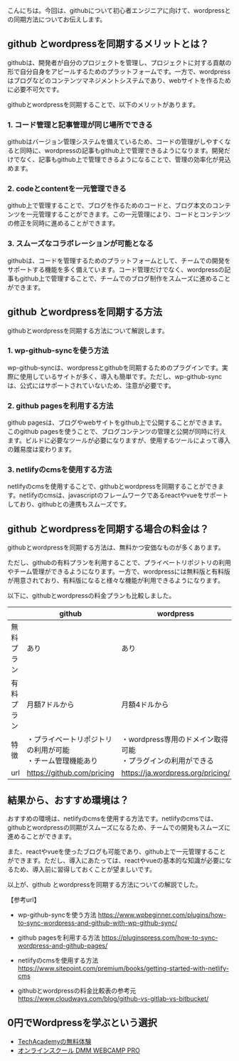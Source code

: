 <!--
title:   【基礎】GithubとWordpressを同期して記事を管理する方法
tags:    GitHub,WordPress
id:      7cf838689ccc111f6a36
private: false
-->


こんにちは。今回は、githubについて初心者エンジニアに向けて、wordpressとの同期方法についてお伝えします。

## github とwordpressを同期するメリットとは？

githubは、開発者が自分のプロジェクトを管理し、プロジェクトに対する貢献の形で自分自身をアピールするためのプラットフォームです。一方で、wordpressはブログなどのコンテンツマネジメントシステムであり、webサイトを作るために必要不可欠です。

githubとwordpressを同期することで、以下のメリットがあります。

### 1. コード管理と記事管理が同じ場所でできる

githubはバージョン管理システムを備えているため、コードの管理がしやすくなると同時に、wordpressの記事もgithub上で管理できるようになります。開発だけでなく、記事もgithub上で管理できるようになることで、管理の効率化が見込めます。

### 2. codeとcontentを一元管理できる

github上で管理することで、ブログを作るためのコードと、ブログ本文のコンテンツを一元管理することができます。この一元管理により、コードとコンテンツの修正を同時に進めることができます。

### 3. スムーズなコラボレーションが可能となる

githubは、コードを管理するためのプラットフォームとして、チームでの開発をサポートする機能を多く備えています。コード管理だけでなく、wordpressの記事もgithub上で管理することで、チームでのブログ制作をスムーズに進めることができます。

## github とwordpressを同期する方法

githubとwordpressを同期する方法について解説します。

### 1. wp-github-syncを使う方法

wp-github-syncは、wordpressとgithubを同期するためのプラグインです。実際に使用しているサイトが多く、導入も簡単です。ただし、wp-github-syncは、公式にはサポートされていないため、注意が必要です。

### 2. github pagesを利用する方法

github pagesは、ブログやwebサイトをgithub上で公開することができます。このgithub pagesを使うことで、ブログコンテンツの管理と公開が同時に行えます。ビルドに必要なツールが必要になりますが、使用するツールによって導入の難易度は変わります。

### 3. netlifyのcmsを使用する方法

netlifyのcmsを使用することで、githubとwordpressを同期することができます。netlifyのcmsは、javascriptのフレームワークであるreactやvueをサポートしており、githubとの連携もスムーズです。

## github とwordpressを同期する場合の料金は？

githubとwordpressを同期する方法は、無料かつ安価なものが多くあります。

ただし、githubの有料プランを利用することで、プライベートリポジトリの利用やチーム管理ができるようになります。一方で、wordpressには無料版と有料版が用意されており、有料版になると様々な機能が利用できるようになります。

以下に、githubとwordpressの料金プランも比較しました。

|  |github|wordpress|
|---|---|---|
|無料プラン|あり|あり|
|有料プラン|月額7ドルから|月額4ドルから|
|特徴|・プライベートリポジトリの利用が可能<br>・チーム管理機能あり|・wordpress専用のドメイン取得可能<br>・プラグインの利用ができる|
|url|https://github.com/pricing|https://ja.wordpress.org/pricing/|

## 結果から、おすすめ環境は？

おすすめの環境は、netlifyのcmsを使用する方法です。netlifyのcmsでは、githubとwordpressの同期がスムーズになるため、チームでの開発もスムーズに進めることができます。

また、reactやvueを使ったブログも可能であり、github上で一元管理することができます。ただし、導入にあたっては、reactやvueの基本的な知識が必要になるため、導入前に習得しておくことが望ましいです。

以上が、github とwordpressを同期する方法についての解説でした。

【参考url】

- wp-github-syncを使う方法
https://www.wpbeginner.com/plugins/how-to-sync-wordpress-and-github-with-wp-github-sync/

- github pagesを利用する方法
https://pluginspress.com/how-to-sync-wordpress-and-github-pages/

- netlifyのcmsを使用する方法
https://www.sitepoint.com/premium/books/getting-started-with-netlify-cms

- githubとwordpressの料金比較表の参考元
https://www.cloudways.com/blog/github-vs-gitlab-vs-bitbucket/

## 0円でWordpressを学ぶという選択
- [TechAcademyの無料体験](//af.moshimo.com/af/c/click?a_id=2612475&amp;p_id=1555&amp;pc_id=2816&amp;pl_id=22706&amp;url=https%3A%2F%2Ftechacademy.jp%2Fhtmlcss-trial%3Futm_source%3Dmoshimo%26utm_medium%3Daffiliate%26utm_campaign%3Dtextad)
- [オンラインスクール DMM WEBCAMP PRO](//af.moshimo.com/af/c/click?a_id=2612482&amp;p_id=1363&amp;pc_id=2297&amp;pl_id=39999&amp;guid=ON)
